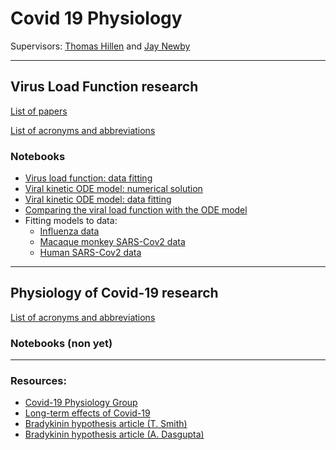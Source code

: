 # Covid 19 Physiology

Supervisors: [Thomas Hillen](http://www.math.ualberta.ca/~thillen/) and [Jay Newby](https://newby-jay.github.io/)

---

## Virus Load Function research

[List of papers](./references/virus_load.md)

[List of acronyms and abbreviations](./references/acronyms.md)

### Notebooks

<!-- 
- [Virus load function: introduction to data fitting with Python](./python/01%20Introduction%20to%20fitting%20the%20virus%20load%20function.ipynb)
- [Virus load function: fitting to influenza data with Python](./python/02%20Fitting%20to%20influenza%20data.ipynb)
-->
- [Virus load function: data fitting](./julia/02%20Fitting%20the%20virus%20load%20function.ipynb)
- [Viral kinetic ODE model: numerical solution](./julia/01%20Solving%20the%20virus%20target%20model.ipynb)
- [Viral kinetic ODE model: data fitting](./julia/03%20Fitting%20the%20virus%20target%20model.ipynb)
- [Comparing the viral load function with the ODE model](./julia/04%20Comparing%20the%20virus%20load%20function%20with%20the%20virus-target%20model.ipynb)
- Fitting models to data:
  - [Influenza data](./julia/05%20Fitting%20models%20to%20influenza%20data.ipynb)
  - [Macaque monkey SARS-Cov2 data](./julia/06%20Fitting%20models%20to%20macaque%20monkey%20SARS-Cov2%20data.ipynb)
  - [Human SARS-Cov2 data](./julia/07%20Fitting%20models%20to%20human%20SARS-Cov2%20data.ipynb)

---

## Physiology of Covid-19 research

[List of acronyms and abbreviations](./references/acronyms.md)

### Notebooks (non yet)


--- 

### Resources:

- [Covid-19 Physiology Group](https://sites.google.com/ualberta.ca/cov-pg/home) 
- [Long-term effects of Covid-19](https://www.mayoclinic.org/diseases-conditions/coronavirus/in-depth/coronavirus-long-term-effects/art-20490351?utm_source=newsletter&utm_medium=email&utm_campaign=housecall&s=03)
- [Bradykinin hypothesis article (T. Smith)](https://elemental.medium.com/a-supercomputer-analyzed-covid-19-and-an-interesting-new-theory-has-emerged-31cb8eba9d63)
- [Bradykinin hypothesis article (A. Dasgupta)](https://www.the-scientist.com/news-opinion/is-a-bradykinin-storm-brewing-in-covid-19--67876)
